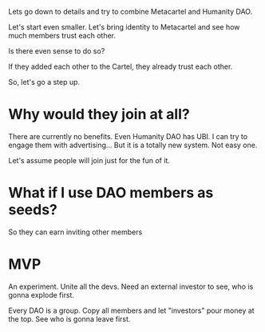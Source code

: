 
Lets go down to details and try to combine 
Metacartel and Humanity DAO. 

Let's start even smaller. Let's bring identity to Metacartel and see how much members trust each other. 

Is there even sense to do so? 

If they added each other to the Cartel, they already trust each other. 

So, let's go a step up. 

# Why would they join at all? 
There are currently no benefits. Even Humanity DAO has UBI. I can try to engage them with advertising... But it is a totally new system. Not easy one. 

Let's assume people will join just for the fun of it. 


# What if I use DAO members as seeds? 
So they can earn inviting other members


# MVP
An experiment. Unite all the devs.
Need an external investor to see, who is gonna explode first.


Every DAO is a group. Copy all members and let "investors" pour money at the top. See who is gonna leave first. 



